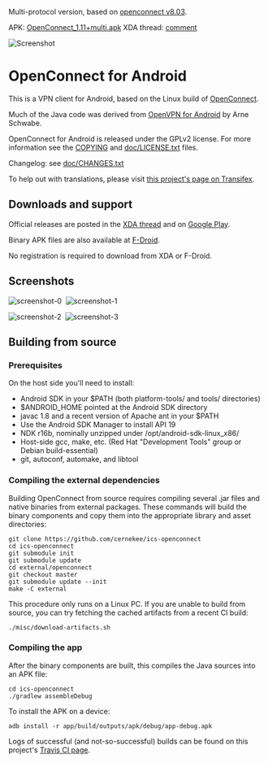 Multi-protocol version, based on [openconnect v8.03](http://www.infradead.org/openconnect/changelog.html).

APK: [OpenConnect_1.11+multi.apk](https://drive.google.com/file/d/17IRsGNYqUav9Yf2bsInxnc0uGD6g_PZz/view)
XDA thread: [comment](https://forum.xda-developers.com/showthread.php?p=77318683#post77318683)

![Screenshot](https://lh3.googleusercontent.com/Jf8N3KVu29dw0l_LZ0uYPdCFvCUfc5BAMrmJacecXQXv2p8PiLrAbWCPiLg--9kFB3o18ak-eBvmPMaIkBm3j6vDwY4DZOP_FnYtc3p-YUZkynB7_xdFX_H_mdQM6qxqfu7M58Qdr4HB7ypciYzHivAHY5GSk7vcYZRnfBDOa46yuZz8ElcVH6c51VoRWzvy2u4o47Bhxmqtx55BeUK3Z6jYdTsvbGIcnxPZjAhvkw_hvHif54urKvM7xMR8tI-agEoa0bvOrnQP-hIRVSauCFMuVCODBEI5O7R_dfzYEbErh8zwKiIV-DC6KqwW12lB3neYv064OJotU_4kARlv8vMJJ-CYV5AsyvtNMlYa1PyvQFqe5uQ7MMX4hJ326abcqNl-mFThuuofBaddIlQPdNB3iuzZd2xi6MRgLrJpVXe0ILAi0B56KN8xYsPz2NLzaDZewwOAozGawMiMQbk6pWfA1d7bnIyerFc9tv1c9ItPIIYrQUITt2EiOFE4sBGIPeD53JiGtQ-oaxJPNSES4MruUkHm6ynYkHkgK2qgMK5PPKUtK7_0rArXC2jPMkRd8nrS4bU4wd3-fqMGpA_QY68iaLRK7IOfWFQ3HJ3q=w720-h1280-no)

OpenConnect for Android
=======================

This is a VPN client for Android, based on the Linux build of
[OpenConnect](http://www.infradead.org/openconnect/).

Much of the Java code was derived from [OpenVPN for Android](https://play.google.com/store/apps/details?id=de.blinkt.openvpn&hl=en) by Arne Schwabe.

OpenConnect for Android is released under the GPLv2 license.  For more
information see the [COPYING](COPYING) and [doc/LICENSE.txt](doc/LICENSE.txt)
files.

Changelog: see [doc/CHANGES.txt](doc/CHANGES.txt)

To help out with translations, please visit
[this project's page on Transifex](https://www.transifex.com/projects/p/ics-openconnect/).

## Downloads and support

Official releases are posted in the [XDA thread](http://forum.xda-developers.com/showthread.php?t=2616121) and on [Google Play](https://play.google.com/store/apps/details?id=app.openconnect).

Binary APK files are also available at [F-Droid](https://f-droid.org/repository/browse/?fdid=app.openconnect).

No registration is required to download from XDA or F-Droid.

## Screenshots

![screenshot-0](screenshots/screenshot-0.png)&nbsp;
![screenshot-1](screenshots/screenshot-1.png)

![screenshot-2](screenshots/screenshot-2.png)&nbsp;
![screenshot-3](screenshots/screenshot-3.png)

## Building from source

### Prerequisites

On the host side you'll need to install:

* Android SDK in your $PATH (both platform-tools/ and tools/ directories)
* $ANDROID\_HOME pointed at the Android SDK directory
* javac 1.8 and a recent version of Apache ant in your $PATH
* Use the Android SDK Manager to install API 19
* NDK r16b, nominally unzipped under /opt/android-sdk-linux\_x86/
* Host-side gcc, make, etc. (Red Hat "Development Tools" group or Debian build-essential)
* git, autoconf, automake, and libtool

### Compiling the external dependencies

Building OpenConnect from source requires compiling several .jar files and
native binaries from external packages.  These commands will build the binary
components and copy them into the appropriate library and asset directories:

    git clone https://github.com/cernekee/ics-openconnect
    cd ics-openconnect
    git submodule init
    git submodule update
    cd external/openconnect
    git checkout master
    git submodule update --init
    make -C external

This procedure only runs on a Linux PC.  If you are unable to build from
source, you can try fetching the cached artifacts from a recent CI build:

    ./misc/download-artifacts.sh

### Compiling the app

After the binary components are built, this compiles the Java sources into
an APK file:

    cd ics-openconnect
    ./gradlew assembleDebug

To install the APK on a device:

    adb install -r app/build/outputs/apk/debug/app-debug.apk

Logs of successful (and not-so-successful) builds can be found on this project's
[Travis CI page](https://travis-ci.org/cernekee/ics-openconnect).
